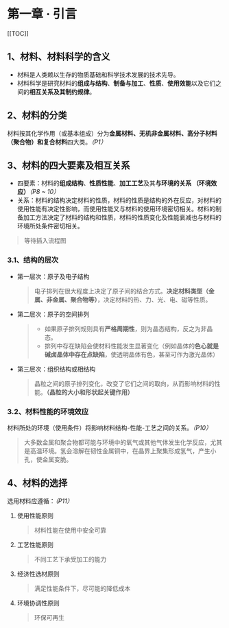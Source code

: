 # 第一章 · 引言  
[[TOC]]  
## 1、材料、材料科学的含义  
- 材料是人类赖以生存的物质基础和科学技术发展的技术先导。
- 材料科学是研究材料的**组成与结构**、**制备与加工**、**性质**、**使用效能**以及它们之间的**相互关系及其制约规律**。  
## 2、材料的分类  
材料按其化学作用（或基本组成）分为**金属材料、无机非金属材料、高分子材料（聚合物）**和**复合材料**四大类。*（P1）*  
## 3、材料的四大要素及相互关系  
- 四要素：材料的**组成结构**、**性质性能**、**加工工艺**及其**与环境的关系 （环境效应）***（P8 ~ 10）*    
- 关系：材料的结构决定材料的性质，材料的性质是结构的外在反应，对材料的使用性能有决定性影响，而使用性能又与材料的使用环境密切相关。材料的制备加工方法决定了材料的结构和性质，材料的性质变化及性能衰减也与材料的环境所处条件密切相关。
> 等待插入流程图  
### 3.1、结构的层次
- 第一层次：原子及电子结构  
  > 电子排列在很大程度上决定了原子间的结合方式。**决定材料类型（金属、非金属、聚合物等）**，决定材料的热、力、光、电、磁等性质。  
- 第二层次：原子的空间排列  
  > - 如果原子排列规则具有**严格周期性**，则为晶态结构，反之为非晶态。
  > - 排列中存在缺陷会使材料性能发生显著变化（例如晶体的**色心就是碱卤晶体中存在点缺陷**，使透明晶体有色，甚至可作为激光晶体）
- 第三层次：组织结构或相结构
  > 晶粒之间的原子排列变化，改变了它们之间的取向，从而影响材料的性能。**（晶粒的大小和形状起关键作用）**
### 3.2、材料性能的环境效应
材料所处的环境（使用条件）将影响材料结构-性能-工艺之间的关系。*（P10）*  
> 大多数金属和聚合物都可能与环境中的氧气或其他气体发生化学反应，尤其是高温环境。氢会溶解在韧性金属铜中，在晶界上聚集形成氢气，产生小孔，使金属变脆。  
## 4、材料的选择
选用材料应遵循：*（P11）*
1. 使用性能原则
   > 材料性能在使用中安全可靠  
2. 工艺性能原则
   > 不同工艺下承受加工的能力
3. 经济性选材原则
   > 满足性能条件下，尽可能的降低成本
4. 环境协调性原则
   > 环保可再生
